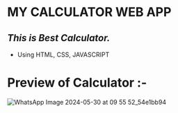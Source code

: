 # MY CALCULATOR WEB APP  #
## _This is Best Calculator._
- Using HTML, CSS, JAVASCRIPT
# Preview of Calculator :-
![WhatsApp Image 2024-05-30 at 09 55 52_54e1bb94](https://github.com/HarishJagdale0/OIBSIP/assets/163445863/c4ee73ce-f8ee-4510-b4b7-b5cd9ded0b33)
